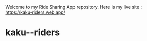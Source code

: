 Welcome to my Ride Sharing App repository.
Here is my live site : https://kaku-riders.web.app/
# kaku--riders
